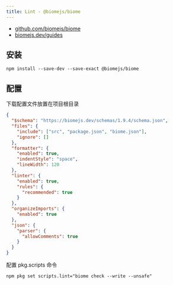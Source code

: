 ```yaml
---
title: Lint - @biomejs/biome
---
```


- [github.com/biomejs/biome](https://github.com/biomejs/biome)
- [biomejs.dev/guides](https://biomejs.dev/guides/getting-started/)

## 安装

```shell npm2yarn
npm install --save-dev --save-exact @biomejs/biome
```

## 配置

下载配置文件放置在项目根目录

```json title="biome.json"
{
  "$schema": "https://biomejs.dev/schemas/1.9.4/schema.json",
  "files": {
    "include": ["src", "package.json", "biome.json"],
    "ignore": []
  },
  "formatter": {
    "enabled": true,
    "indentStyle": "space",
    "lineWidth": 120
  },
  "linter": {
    "enabled": true,
    "rules": {
      "recommended": true
    }
  },
  "organizeImports": {
    "enabled": true
  },
  "json": {
    "parser": {
      "allowComments": true
    }
  }
}
```

配置 pkg.scripts 命令

```shell npm2yarn
npm pkg set scripts.lint="biome check --write --unsafe"
```
